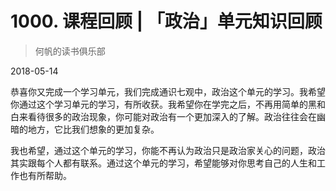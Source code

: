 # 1000. 课程回顾 | 「政治」单元知识回顾

> 何帆的读书俱乐部

2018-05-14

恭喜你又完成一个学习单元，我们完成通识七观中，政治这个单元的学习。我希望你通过这个学习单元的学习，有所收获。我希望你在学完之后，不再用简单的黑和白来看待很多的政治现象，你可能对政治有一个更加深入的了解。政治往往会在幽暗的地方，它比我们想象的更加复杂。

我也希望，通过这个单元的学习，你能不再认为政治只是政治家关心的问题，政治其实跟每个人都有联系。通过这个单元的学习，希望能够对你思考自己的人生和工作也有所帮助。

